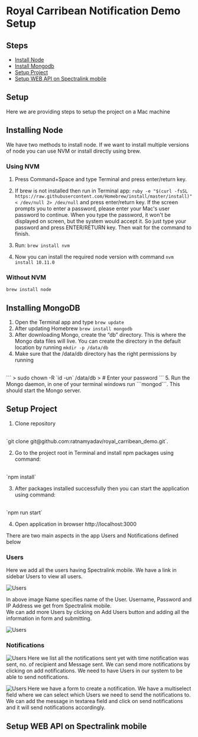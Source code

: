 # Royal Carribean Notification Demo Setup

## Steps

- [Install Node](#installing-node)
- [Install Mongodb](#installing-mongodb)
- [Setup Project](#setup-project)
- [Setup WEB API on Spectralink mobile](#setup-web-api-on-spectralink-mobile)

## Setup

Here we are providing steps to setup the project on a Mac machine

## Installing Node

We have two methods to install node. 
If we want to install multiple versions of node you can use NVM or install directly using brew.

### Using NVM

1. Press Command+Space and type Terminal and press enter/return key.

2. If brew is not installed then run in Terminal app:
```ruby -e "$(curl -fsSL https://raw.githubusercontent.com/Homebrew/install/master/install)" < /dev/null 2> /dev/null```
and press enter/return key. 
If the screen prompts you to enter a password, please enter your Mac's user password to continue. When you type the password, it won't be displayed on screen, but the system would accept it. So just type your password and press ENTER/RETURN key. Then wait for the command to finish.

3. Run:
```brew install nvm```

4. Now you can install the required node version with command 
```nvm install 10.11.0```

### Without NVM

```brew install node```

## Installing MongoDB

1. Open the Terminal app and type ```brew update```
2. After updating Homebrew ```brew install mongodb```
3. After downloading Mongo, create the “db” directory. This is where the Mongo data files will live. You can create the directory in the default location by running ```mkdir -p /data/db```
4. Make sure that the /data/db directory has the right permissions by running
<br/>
```
> sudo chown -R `id -un` /data/db
> # Enter your password
```
5. Run the Mongo daemon, in one of your terminal windows run ```mongod```. This should start the Mongo server.

## Setup Project

1. Clone repository
<br/>
`git clone git@github.com:ratnamyadav/royal_carribean_demo.git`.

2. Go to the project root in Terminal and install npm packages using command: 
<br/>
`npm install`

3. After packages installed successfully then you can start the application using command: 
<br/>
`npm run start`

4. Open application in browser http://localhost:3000

There are two main aspects in the app Users and Notifications defined below

### Users

Here we add all the users having Spectralink mobile. We have a link in sidebar Users to view all users.

![Users](/readme_images/users.png)

In above image Name specifies name of the User. Username, 
Password and IP Address we get from Spectralink mobile.
<br/>
We can add more Users by clicking on Add Users button and adding all the information in form and submitting.

![Users](/readme_images/users-add.png)

### Notifications

![Users](/readme_images/notifications.png)
Here we list all the notifications sent yet with time notification was sent, 
no. of recipient and Message sent. 
We can send more notifications by clicking on add notifications.
We need to have Users in our system to be able to send notifications.

![Users](/readme_images/notifications-create.png)
Here we have a form to create a notification. 
We have a multiselect field where we can select which Users we need to send the notifications to.
We can add the message in textarea field and click on send notifications and it will send notifications accordingly.

## Setup WEB API on Spectralink mobile
